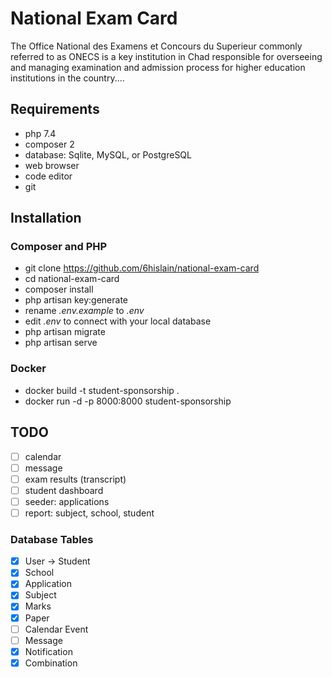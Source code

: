 # National Exam Card

The Office National des Examens et Concours du Superieur commonly referred to as ONECS is a key institution in Chad responsible for overseeing and managing examination and admission process for higher education institutions in the country....

## Requirements

-   php 7.4
-   composer 2
-   database: Sqlite, MySQL, or PostgreSQL
-   web browser
-   code editor
-   git

## Installation

### Composer and PHP

-   git clone https://github.com/6hislain/national-exam-card
-   cd national-exam-card
-   composer install
-   php artisan key:generate
-   rename _.env.example_ to _.env_
-   edit _.env_ to connect with your local database
-   php artisan migrate
-   php artisan serve

### Docker

-   docker build -t student-sponsorship .
-   docker run -d -p 8000:8000 student-sponsorship

## TODO

-   [ ] calendar
-   [ ] message
-   [ ] exam results (transcript)
-   [ ] student dashboard
-   [ ] seeder: applications
-   [ ] report: subject, school, student

### Database Tables

-   [x] User -> Student
-   [x] School
-   [x] Application
-   [x] Subject
-   [x] Marks
-   [x] Paper
-   [ ] Calendar Event
-   [ ] Message
-   [x] Notification
-   [x] Combination
